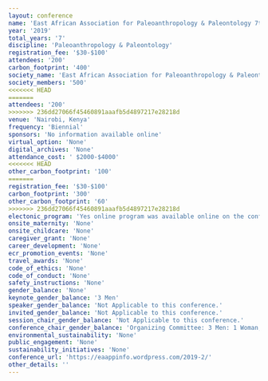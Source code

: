 ```yaml
---
layout: conference 
name: 'East African Association for Paleoanthropology & Paleontology 7th Biennial Conference'
year: '2019'
total_years: '7'
discipline: 'Paleoanthropology & Paleontology'
registration_fee: '$30-$100'
attendees: '200'
carbon_footprint: '400'
society_name: 'East African Association for Paleoanthropology & Paleontology '
society_members: '500'
<<<<<<< HEAD
=======
attendees: '200'
>>>>>>> 236dd27066f45460891aaafb5d4897217e28218d
venue: 'Nairobi, Kenya'
frequency: 'Biennial'
sponsors: 'No information available online'
virtual_option: 'None'
digital_archives: 'None'
attendance_cost: ' $2000-$4000'
<<<<<<< HEAD
other_carbon_footprint: '100'
=======
registration_fee: '$30-$100'
carbon_footprint: '300'
other_carbon_footprint: '60'
>>>>>>> 236dd27066f45460891aaafb5d4897217e28218d
electonic_program: 'Yes online program was available online on the conference website.'
onsite_maternity: 'None'
onsite_childcare: 'None'
caregiver_grant: 'None'
career_development: 'None'
ecr_promotion_events: 'None'
travel_awards: 'None'
code_of_ethics: 'None'
code_of_conduct: 'None'
safety_instructions: 'None'
gender_balance: 'None'
keynote_gender_balance: '3 Men'
speaker_gender_balance: 'Not Applicable to this conference.'
invited_gender_balance: 'Not Applicable to this conference.'
session_chair_gender_balance: 'Not Applicable to this conference.'
conference_chair_gender_balance: 'Organizing Committee: 3 Men: 1 Woman, Local Organizing Committee: 4 Men: 1 Woman'
environmental_sustainability: 'None'
public_engagement: 'None'
sustainability_initiatives: 'None'
conference_url: 'https://eaappinfo.wordpress.com/2019-2/'
other_details: ''
---
```

